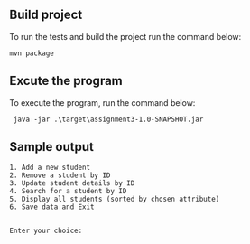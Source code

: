 ## Build project

To run the tests and build the project run the command below:

```console
mvn package
```

## Excute the program

To execute the program, run the command below:

```console
 java -jar .\target\assignment3-1.0-SNAPSHOT.jar
```
## Sample output

```console
1. Add a new student
2. Remove a student by ID
3. Update student details by ID
4. Search for a student by ID
5. Display all students (sorted by chosen attribute)
6. Save data and Exit


Enter your choice:
```
